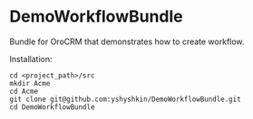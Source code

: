 DemoWorkflowBundle
==================

Bundle for OroCRM that demonstrates how to create workflow.

Installation:

```
cd <project_path>/src
mkdir Acme
cd Acme
git clone git@github.com:yshyshkin/DemoWorkflowBundle.git
cd DemoWorkflowBundle
```
